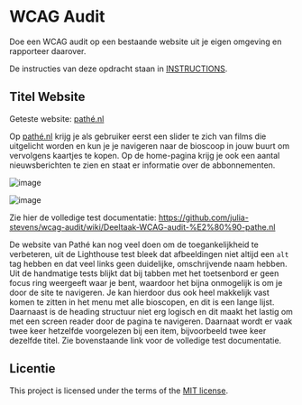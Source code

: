 # WCAG Audit 

Doe een WCAG audit op een bestaande website uit je eigen omgeving en rapporteer daarover.

De instructies van deze opdracht staan in [INSTRUCTIONS](https://github.com/fdnd-task/wcag-audit/blob/main/docs/INSTRUCTIONS.md).
 

## Titel Website

Geteste website: [pathé.nl](https://www.pathe.nl/)

Op [pathé.nl](https://www.pathe.nl/) krijg je als gebruiker eerst een slider te zich van films die uitgelicht worden en kun je je navigeren naar de bioscoop in jouw buurt om vervolgens kaartjes te kopen. Op de home-pagina krijg je ook een aantal nieuwsberichten te zien en staat er informatie over de abbonnementen. 

![image](https://github.com/user-attachments/assets/af4f423b-af40-4417-a706-e37ab75352f0)


![image](https://github.com/user-attachments/assets/c0da27a9-040f-406e-9e89-2399b6a76657)

Zie hier de volledige test documentatie: https://github.com/julia-stevens/wcag-audit/wiki/Deeltaak-WCAG-audit-%E2%80%90-pathe.nl

De website van Pathé kan nog veel doen om de toegankelijkheid te verbeteren, uit de Lighthouse test bleek dat afbeeldingen niet altijd een `alt` tag hebben en dat veel links geen duidelijke, omschrijvende naam hebben. Uit de handmatige tests blijkt dat bij tabben met het toetsenbord er geen focus ring weergeeft waar je bent, waardoor het bijna onmogelijk is om je door de site te navigeren. Je kan hierdoor dus ook heel makkelijk vast komen te zitten in het menu met alle bioscopen, en dit is een lange lijst. Daarnaast is de heading structuur niet erg logisch en dit maakt het lastig om met een screen reader door de pagina te navigeren. Daarnaat wordt er vaak twee keer hetzelfde voorgelezen bij een item, bijvoorbeeld twee keer dezelfde titel. Zie bovenstaande link voor de volledige test documentatie. 

## Licentie

This project is licensed under the terms of the [MIT license](./LICENSE).

